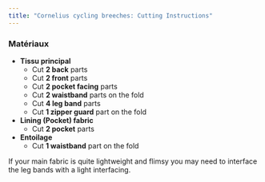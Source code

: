 ```yaml
---
title: "Cornelius cycling breeches: Cutting Instructions"
---
```


### Matériaux

- **Tissu principal**
  - Cut **2 back** parts
  - Cut **2 front** parts
  - Cut **2 pocket facing** parts
  - Cut **2 waistband** parts on the fold
  - Cut **4 leg band** parts
  - Cut **1 zipper guard** part on the fold
- **Lining (Pocket) fabric**
  - Cut **2 pocket** parts
- **Entoilage**
  - Cut **1 waistband** part on the fold

<Note>

If your main fabric is quite lightweight and flimsy you may need to interface the leg bands with a light interfacing.

</Note>
